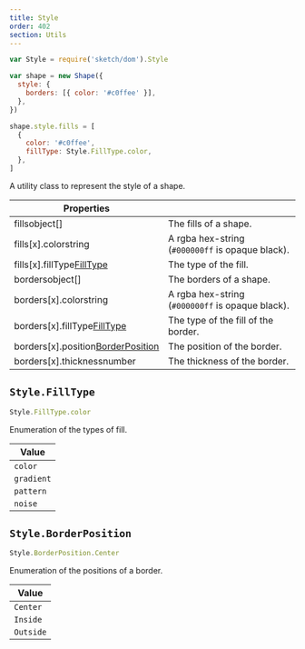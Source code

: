 ```yaml
---
title: Style
order: 402
section: Utils
---
```


```javascript
var Style = require('sketch/dom').Style
```

```javascript
var shape = new Shape({
  style: {
    borders: [{ color: '#c0ffee' }],
  },
})

shape.style.fills = [
  {
    color: '#c0ffee',
    fillType: Style.FillType.color,
  },
]
```

A utility class to represent the style of a shape.

| Properties                                                                         |                                                  |
| ---------------------------------------------------------------------------------- | ------------------------------------------------ |
| fills<span class="arg-type">object[]</span>                                        | The fills of a shape.                            |
| fills[x].color<span class="arg-type">string</span>                                 | A rgba hex-string (`#000000ff` is opaque black). |
| fills[x].fillType<span class="arg-type">[FillType](#filltype)</span>               | The type of the fill.                            |
| borders<span class="arg-type">object[]</span>                                      | The borders of a shape.                          |
| borders[x].color<span class="arg-type">string</span>                               | A rgba hex-string (`#000000ff` is opaque black). |
| borders[x].fillType<span class="arg-type">[FillType](#filltype)</span>             | The type of the fill of the border.              |
| borders[x].position<span class="arg-type">[BorderPosition](#borderposition)</span> | The position of the border.                      |
| borders[x].thickness<span class="arg-type">number</span>                           | The thickness of the border.                     |

## `Style.FillType`

```javascript
Style.FillType.color
```

Enumeration of the types of fill.

| Value      |
| ---------- |
| `color`    |
| `gradient` |
| `pattern`  |
| `noise`    |

## `Style.BorderPosition`

```javascript
Style.BorderPosition.Center
```

Enumeration of the positions of a border.

| Value     |
| --------- |
| `Center`  |
| `Inside`  |
| `Outside` |
